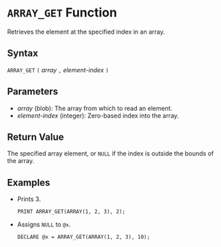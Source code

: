 # `ARRAY_GET` Function

Retrieves the element at the specified index in an array.

## Syntax

`ARRAY_GET` `(` *array* `,` *element-index* `)`

## Parameters

- *array* (blob): The array from which to read an element.
- *element-index* (integer): Zero-based index into the array.

## Return Value

The specified array element, or `NULL` if the index is outside the bounds of the array.

## Examples

- Prints 3.

    ```
    PRINT ARRAY_GET(ARRAY(1, 2, 3), 2);
    ```

- Assigns `NULL` to `@x`.

    ```
    DECLARE @x = ARRAY_GET(ARRAY(1, 2, 3), 10);
    ```

